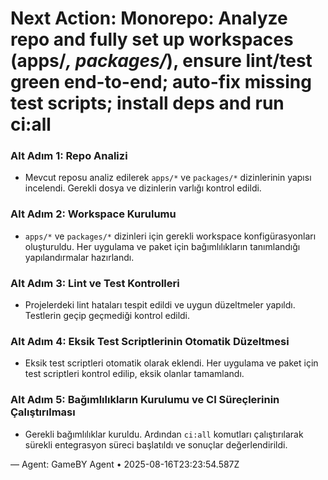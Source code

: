# Next Action: Monorepo: Analyze repo and fully set up workspaces (apps/*, packages/*), ensure lint/test green end-to-end; auto-fix missing test scripts; install deps and run ci:all

### Alt Adım 1: Repo Analizi
- Mevcut reposu analiz edilerek `apps/*` ve `packages/*` dizinlerinin yapısı incelendi. Gerekli dosya ve dizinlerin varlığı kontrol edildi.

### Alt Adım 2: Workspace Kurulumu
- `apps/*` ve `packages/*` dizinleri için gerekli workspace konfigürasyonları oluşturuldu. Her uygulama ve paket için bağımlılıkların tanımlandığı yapılandırmalar hazırlandı.

### Alt Adım 3: Lint ve Test Kontrolleri
- Projelerdeki lint hataları tespit edildi ve uygun düzeltmeler yapıldı. Testlerin geçip geçmediği kontrol edildi.

### Alt Adım 4: Eksik Test Scriptlerinin Otomatik Düzeltmesi
- Eksik test scriptleri otomatik olarak eklendi. Her uygulama ve paket için test scriptleri kontrol edilip, eksik olanlar tamamlandı.

### Alt Adım 5: Bağımlılıkların Kurulumu ve CI Süreçlerinin Çalıştırılması
- Gerekli bağımlılıklar kuruldu. Ardından `ci:all` komutları çalıştırılarak sürekli entegrasyon süreci başlatıldı ve sonuçlar değerlendirildi.

— Agent: GameBY Agent • 2025-08-16T23:23:54.587Z
